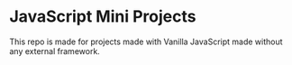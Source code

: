 # JavaScript Mini Projects 
This repo is made  for projects made with Vanilla JavaScript made without any external framework.
